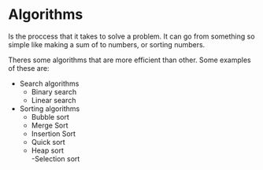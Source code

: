 <h1>Algorithms</h1>
Is the proccess that it takes to solve a problem.
It can go from something so simple like making a sum of to numbers, or sorting numbers.

Theres some algorithms that are more efficient than other. Some examples of these are:

* Search algorithms <br>
  - Binary search <br>
  - Linear search <br>
* Sorting algorithms <br>
  - Bubble sort <br>
  - Merge Sort <br>
  - Insertion Sort <br>
  - Quick sort <br>
  - Heap sort <br>
  -Selection sort <br>

